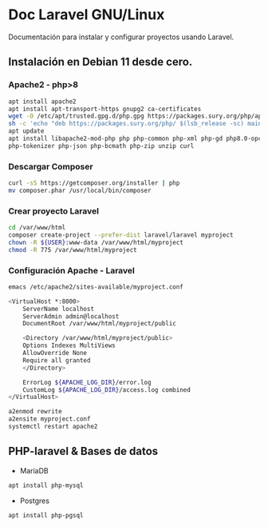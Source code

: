 # Doc Laravel GNU/Linux
Documentación para instalar y configurar proyectos usando Laravel.

## Instalación en Debian 11 desde cero.

### Apache2 - php>8
```bash
apt install apache2
apt install apt-transport-https gnupg2 ca-certificates
wget -O /etc/apt/trusted.gpg.d/php.gpg https://packages.sury.org/php/apt.gpg
sh -c 'echo "deb https://packages.sury.org/php/ $(lsb_release -sc) main" > /etc/apt/sources.list.d/php.list'
apt update
apt install libapache2-mod-php php php-common php-xml php-gd php8.0-opcache php-mbstring 
php-tokenizer php-json php-bcmath php-zip unzip curl
```

### Descargar Composer

```bash
curl -sS https://getcomposer.org/installer | php
mv composer.phar /usr/local/bin/composer
```

### Crear proyecto Laravel

```bash
cd /var/www/html
composer create-project --prefer-dist laravel/laravel myproject
chown -R ${USER}:www-data /var/www/html/myproject
chmod -R 775 /var/www/html/myproject
```

### Configuración Apache - Laravel

```bash
emacs /etc/apache2/sites-available/myproject.conf
```

```bash
<VirtualHost *:8000>
	ServerName localhost
	ServerAdmin admin@localhost
	DocumentRoot /var/www/html/myproject/public

	<Directory /var/www/html/myproject/public>
	Options Indexes MultiViews
	AllowOverride None
	Require all granted
	</Directory>

	ErrorLog ${APACHE_LOG_DIR}/error.log
	CustomLog ${APACHE_LOG_DIR}/access.log combined
</VirtualHost>
```

```bash
a2enmod rewrite
a2ensite myproject.conf
systemctl restart apache2
```

## PHP-laravel & Bases de datos

* MariaDB

```bash
apt install php-mysql
```

* Postgres

```bash
apt install php-pgsql
```
